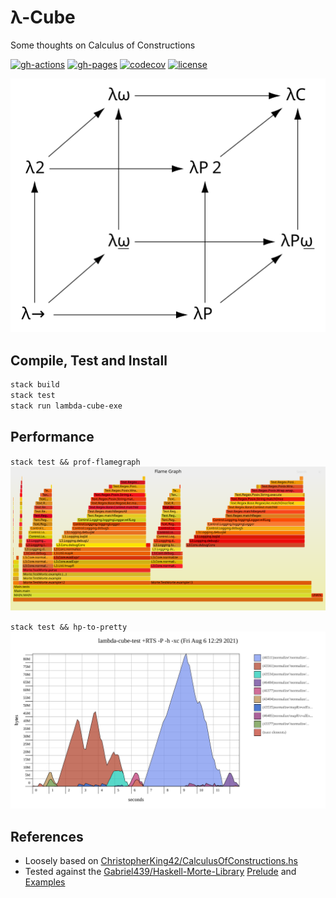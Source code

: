 # λ-Cube
Some thoughts on Calculus of Constructions

[![gh-actions](https://github.com/AdamLassiter/lambda-cube/actions/workflows/haskell.yml/badge.svg)](https://github.com/AdamLassiter/lambda-cube/actions/workflows/haskell.yml)
[![gh-pages](https://img.shields.io/badge/dynamic/json?color=success&label=Haddock&query=state&url=https%3A%2F%2Fapi.github.com%2Frepos%2FAdamLassiter%2Flambda-cube%2Fcommits%2Fgh-pages%2Fstatus)](https://adamlassiter.github.io/lambda-cube/)
[![codecov](https://codecov.io/gh/AdamLassiter/lambda-cube/branch/master/graph/badge.svg?token=AOX2G89AL9)](https://codecov.io/gh/AdamLassiter/lambda-cube)
[![license](https://img.shields.io/github/license/AdamLassiter/lambda-cube?label=License)](/LICENSE)


![lambda-cube](resources/lambda-cube-img.svg)


## Compile, Test and Install

```sh
stack build
stack test
stack run lambda-cube-exe
```


## Performance

`stack test && prof-flamegraph`
![flamegraph](resources/lambda-cube-test.prof.svg)

`stack test && hp-to-pretty`
![heapgraph](resources/lambda-cube-test.hp.svg)


## References

* Loosely based on [ChristopherKing42/CalculusOfConstructions.hs](https://gist.github.com/ChristopherKing42/d8c9fde0869ec5c8feae71714e069214)
* Tested against the [Gabriel439/Haskell-Morte-Library](https://github.com/Gabriel439/Haskell-Morte-Library) [Prelude](https://github.com/Gabriel439/Haskell-Morte-Library/tree/master/Prelude) and [Examples](https://github.com/Gabriel439/Haskell-Morte-Library/tree/master/test/src)
